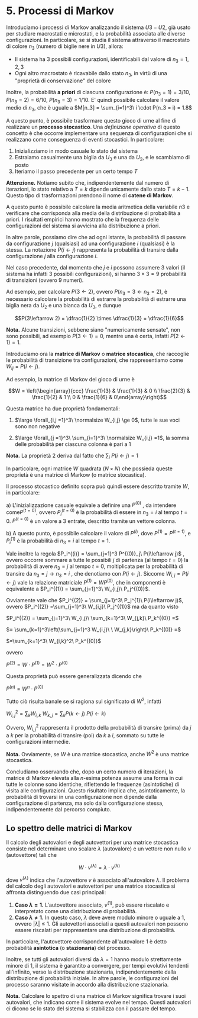 # 5. Processi di Markov

Introduciamo i processi di Markov analizzando il sistema $U3-U2$, già usato per studiare macrostati e microstati, e la probabilità associata alle diverse configurazioni. In particolare, se si studia il sistema attraverso il macrostato di colore $n_3$ (numero di biglie nere in $U3$), allora:

- Il sistema ha $3$ possibili configurazioni, identificabili dal valore di $n_3 = 1, 2, 3$ 
- Ogni altro macrostato è ricavabile dallo stato $n_3$, in virtù di una "proprietà di conservazione" del colore

Inoltre, la probabilità **a priori** di ciascuna configurazione è:  $P(n_3=1) = 3/10$, $P(n_3=2) = 6/10$, $P(n_3=3) = 1/10$. E' quindi possibile calcolare il valore medio di $n_3$, che è uguale a $M[n_3] = \sum_{i=1}^3\ i \cdot P(n_3 = i) = 1.8$

A questo punto, è possibile trasformare questo gioco di urne al fine di realizzare un **processo stocastico**. Una *definizione operativa* di questo concetto è che occorre implementare una sequenza di configurazioni che si realizzano come conseguenza di eventi stocastici. In particolare:

1. Inizializziamo in modo casuale lo stato del sistema 
2. Estraiamo casualmente una biglia da $U_3$ e una da $U_2$, e le scambiamo di posto
3. Iteriamo il passo precedente per un certo tempo $T$

**Attenzione.** Notiamo subito che, indipendentemente dal numero di iterazioni, lo stato relativo a $T=k$ dipende unicamente dallo stato $T = k-1$. Questo tipo di trasformazioni prendono il nome di **catene di Markov**.

A questo punto è possibile calcolare la media aritmetica della variabile $n3$ e verificare che corrisponda alla media della distribuzione di probabilità a priori. I risultati empirici hanno mostrato che la frequenza delle configurazioni del sistema si avvicina alla distribuzione a priori.

In altre parole, possiamo dire che ad ogni istante, la probabilità di passare da configurazione $j$ (qualsiasi) ad una configurazione $i$ (qualsiasi) è la stessa. La notazione
$P(i\leftarrow j)$ rappresenta la probabilità di transire dalla configurazione $j$ alla configurazione $i$.

Nel caso precedente, dal momento che $j$ e $i$ possono assumere $3$ valori (il sistema ha infatti $3$ possibili configurazioni), si hanno $3 \times 3 = 9$ probabilità di transizioni (ovvero $9$ numeri).

Ad esempio, per calcolare $P(3 \leftarrow 2)$, ovvero $P(n_3 = 3 \leftarrow n_3=2)$, è necessario calcolare la probabilità di estrarre la probabilità di estrarre una biglia nera da $U_2$ e una bianca da $U_3$, e dunque 

$$P(3\leftarrow 2) = \dfrac{1}{2} \times \dfrac{1}{3} = \dfrac{1}{6}$$

**Nota.** Alcune transizioni, sebbene siano "numericamente sensate", non sono possibili, ad esempio $P(3 \leftarrow 1) = 0$, mentre una è certa, infatti $P(2 \leftarrow 1) = 1$.

Introduciamo ora la **matrice di Markov** o **matrice stocastica**, che raccoglie le probabilità di transizione tra configurazioni, che rappresentiamo come $W_{ij} = P(i \leftarrow j)$.

Ad esempio, la matrice di Markov del gioco di urne è 

$$W = \left(\begin{array}{ccc} \frac{1}{3} & \frac{1}{3} &  0 \\ \frac{2}{3} & \frac{1}{2} & 1 \\ 0 & \frac{1}{6} & 0\end{array}\right)$$

Questa matrice ha due proprietà fondamentali:

1. $\large \forall_{i,j =1}^3\ \normalsize W_{i,j} \ge 0$, tutte le sue voci sono non negative

2. $\large \forall_{j =1}^3\ \sum_{i=1}^3\ \normalsize W_{i,j} =1$, la somma delle probabilità per ciascuna colonna è pari a $1$


**Nota.** La proprietà $2$ deriva dal fatto che $\sum_i\ P(i \leftarrow j) = 1$

In particolare, ogni matrice $W$ quadrata ($N \times N$) che possieda queste proprietà è una matrice di Markow (o matrice stocastica).

Il processo stocastico definito sopra può quindi essere descritto tramite $W$, in particolare:

a) L'inizializzazione casuale equivale a definire una $P^{(0)}$ , da intendere come$P^{(t=0)}$, ovvero $P^{(t=0)}_i$ è la probabilità di essere in $n_3 = i$ al tempo $t=0$. $P^{(t=0)}$ è un valore a $3$ entrate, descritto tramite un vettore colonna.

b) A questo punto, è possibile calcolare il valore di $P^{(i)}$, dove $P^{(1)}=P^{(t=1)}$, e $P_i^{(1)}$ è la probabilità di $n_3=i$ al tempo $t=1$.

Vale inoltre la regola  $P_i^{(i)} = \sum_{j=1}^3 P^{(0)}_j\ P(i\leftarrow j)$ , ovvero occorre sommare a tutte le possibili $j$  di partenza (al tempo $t=0$) la probabilità di avere $n_3 = j$ al tempo $t=0$, moltiplicata per la probabilità di transire da $n_3 = j \rightarrow n_3 = i$ , che denotiamo con $P(i\leftarrow j)$. Siccome $W_{i,j} = P(i \leftarrow j)$ vale la relazione matriciale $P^{(1)} = W P^{(0)}$, che in componenti è equivalente a $P_i^{(1)} = \sum_{j=1}^3\ W_{i,j}\ P_j^{(0)}$.

Ovviamente vale che $P_i^{(2)} = \sum_{j=1}^3\ P_j^{1}\ P(i\leftarrow j)$, ovvero $P_i^{(2)} =\sum_{j=1}^3\ W_{i,j}\ P_j^{(1)}$ ma da quanto visto

$P_i^{(2)} = \sum_{j=1}^3\ W_{i,j}\ \sum_{k=1}^3\ W_{j,k}\ P_k^{(0)} =$

$= \sum_{k=1}^3\left(\sum_{j=1}^3 W_{i,j}\ \ W_{j,k}\right)\ P_k^{(0)} =$

$=\sum_{k=1}^3\ W_{i,k}^2\ P_k^{(0)}$  

ovvero 

$P^{(2)}=W\cdot P^{(1)}=W^2\cdot P^{(0)}$ 

Questa proprietà può essere generalizzata dicendo che 

$P^{(n)} = W^n \cdot P^{(0)}$

Tutto ciò risulta banale se si ragiona sul significato di $W^2$, infatti

$W_{i,j}^2 = \sum_k W_{i,k}\ W_{k,j} = \sum_k P(k \leftarrow j)\ P(i \leftarrow k)$

Ovvero, $W_{i,j}^2$ rappresenta il prodotto della probabilità di transire (prima) da $j$ a $k$ per la probabilità di transire (poi) da $k$ a $i$, sommato su tutte le configurazioni intermedie.

**Nota.** Ovviamente, se $W$ è una matrice stocastica, anche $W^2$ è una matrice stocastica.

Concludiamo osservando che, dopo un certo numero di iterazioni, la matrice di Markov elevata alla $n$-esima potenza assume una forma in cui tutte le colonne sono identiche, riflettendo le frequenze (asintotiche) di visita alle configurazioni. Questo risultato implica che, asintoticamente, la probabilità di trovarsi in una configurazione non dipende dalla configurazione di partenza, ma solo dalla configurazione stessa, indipendentemente dal percorso compiuto.

## Lo spettro delle matrici di Markov

Il calcolo degli autovalori e degli autovettori per una matrice stocastica consiste nel determinare uno scalare $\lambda$ (autovalore) e un vettore non nullo $v$ (autovettore) tali che

$$W \cdot v^{(\lambda)} = \lambda \cdot v^{(\lambda)}$$

dove $v^{(\lambda)}$ indica che l'autovettore $v$ è associato all'autovalore $\lambda$. Il problema del calcolo degli autovalori e autovettori per una matrice stocastica si affronta distinguendo due casi principali:

1. **Caso $\lambda = 1$.** L'autovettore associato, $v^{(1)}$, può essere riscalato e interpretato come una distribuzione di probabilità.
2. **Caso $\lambda \neq 1$.** In questo caso, $\lambda$ deve avere modulo minore o uguale a 1, ovvero $|\lambda| \leq 1$. Gli autovettori associati a questi autovalori non possono essere riscalati per rappresentare una distribuzione di probabilità.

In particolare, l'autovettore corrispondente all'autovalore 1 è detto probabilità **asintotica** (o **stazionaria**) del processo. 

Inoltre, se tutti gli autovalori diversi da $\lambda = 1$ hanno modulo strettamente minore di 1, il sistema è garantito a convergere, per tempi evolutivi tendenti all'infinito, verso la distribuzione stazionaria, indipendentemente dalla distribuzione di probabilità iniziale. In altre parole, le configurazioni del processo saranno visitate in accordo alla distribuzione stazionaria.

**Nota.** Calcolare lo spettro di una matrice di Markov significa trovare i suoi autovalori, che indicano come il sistema evolve nel tempo. Questi autovalori ci dicono se lo stato del sistema si stabilizza con il passare del tempo.